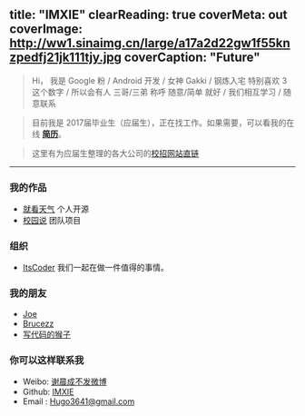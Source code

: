 title: "IMXIE"
clearReading: true
coverMeta: out
coverImage: http://ww1.sinaimg.cn/large/a17a2d22gw1f55knzpedfj21jk111tjy.jpg
coverCaption: "Future"
---


> Hi，
我是 Google 粉 / Android 开发 / 女神 Gakki / 钢炼入宅
特别喜欢 3 这个数字 / 所以会有人 三哥/三弟 称呼
随意/简单 就好 / 我们相互学习 / 随意联系

> 目前我是 2017届毕业生（应届生），正在找工作。如果需要，可以看我的在线 __[简历](http://imxie.cc/resume/)__。

> 这里有为应届生整理的各大公司的[校招网站直链](/offer)

---

### 我的作品

- [就看天气](https://github.com/xcc3641/SeeWeather) 个人开源
- [校园说](http://www.campussay.com/download) 团队项目

### 组织

- [ItsCoder](http://www.itscoder.com/)
    我们一起在做一件值得的事情。

### 我的朋友

- [Joe](https://joesteven.github.io/)
- [Brucezz](http://brucezz.github.io/)
- [写代码的猴子](http://laobie.github.io/)


### 你可以这样联系我
- Weibo: [谢晨成不发微博](http://weibo.com/2709138722)
- Github: [IMXIE](https://github.com/xcc3641)
- Email : [Hugo3641@gmail.com](mailto:Hogo3641@gmail.com)
